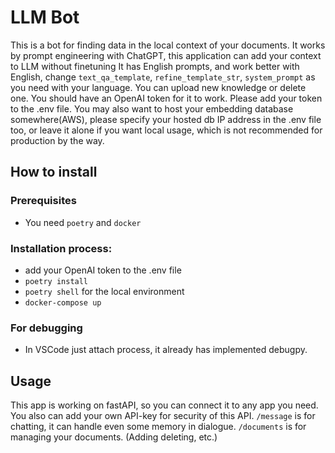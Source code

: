 # LLM Bot

This is a bot for finding data in the local context of your documents. It works by prompt engineering with ChatGPT, this application can add your context to LLM without finetuning It has English prompts, and work better with English, change `text_qa_template`, `refine_template_str`, `system_prompt` as you need with your language. You can upload new knowledge or delete one. You should have an OpenAI token for it to work. Please add your token to the .env file. You may also want to host your embedding database somewhere(AWS), please specify your hosted db IP address in the .env file too, or leave it alone if you want local usage, which is not recommended for production by the way.

## How to install

### Prerequisites
* You need `poetry` and `docker`

### Installation process:
* add your OpenAI token to the .env file
* `poetry install`
* `poetry shell` for the local environment
* `docker-compose up`
### For debugging
* In VSCode just attach process, it already has implemented debugpy.

## Usage

This app is working on fastAPI, so you can connect it to any app you need. You also can add your own API-key for security of this API.
`/message` is for chatting, it can handle even some memory in dialogue. 
`/documents` is for managing your documents. (Adding deleting, etc.) 

